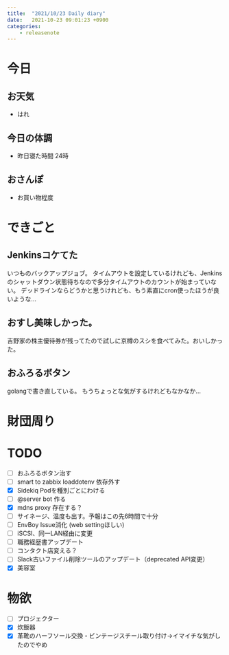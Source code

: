 ```yaml
---
title:  "2021/10/23 Daily diary"
date:   2021-10-23 09:01:23 +0900
categories:
	- releasenote
---
```

# 今日

## お天気

* はれ

## 今日の体調

* 昨日寝た時間 24時

## おさんぽ

* お買い物程度

# できごと

## Jenkinsコケてた

いつものバックアップジョブ。
タイムアウトを設定しているけれども、Jenkinsのシャットダウン状態待ちなので多分タイムアウトのカウントが始まっていない。
デッドラインならどうかと思うけれども、もう素直にcron使ったほうが良いような…

## おすし美味しかった。

吉野家の株主優待券が残ってたので試しに京樽のスシを食べてみた。おいしかった。

## おふろるボタン

golangで書き直している。 もうちょっとな気がするけれどもなかなか…

# 財団周り


# TODO 

- [ ] おふろるボタン治す
- [ ] smart to zabbix loaddotenv 依存外す
- [x] Sidekiq Podを種別ごとにわける
- [ ] @server bot 作る
- [x] mdns proxy 存在する？
- [ ] サイネージ、温度も出す。予報はこの先6時間で十分
- [ ] EnvBoy Issue消化 (web settingほしい)
- [ ] iSCSI、同一LAN経由に変更
- [ ] 職務経歴書アップデート
- [ ] コンタクト店変える？
- [ ] Slack古いファイル削除ツールのアップデート（deprecated API変更）
- [x] 美容室

# 物欲

- [ ] プロジェクター
- [x] 炊飯器
- [x] 革靴のハーフソール交換・ビンテージスチール取り付け→イマイチな気がしたのでやめ
